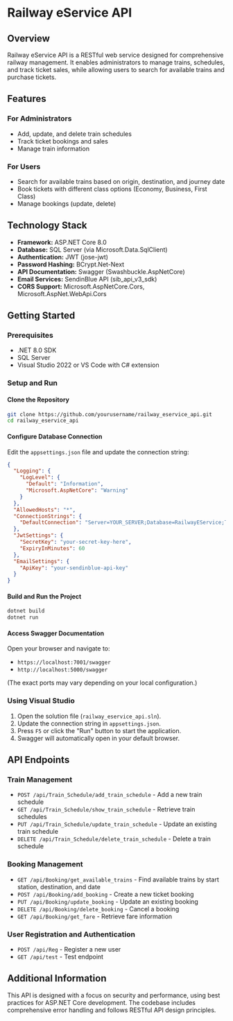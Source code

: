# Railway eService API

## Overview
Railway eService API is a RESTful web service designed for comprehensive railway management. It enables administrators to manage trains, schedules, and track ticket sales, while allowing users to search for available trains and purchase tickets.

## Features

### For Administrators
- Add, update, and delete train schedules
- Track ticket bookings and sales
- Manage train information

### For Users
- Search for available trains based on origin, destination, and journey date
- Book tickets with different class options (Economy, Business, First Class)
- Manage bookings (update, delete)

## Technology Stack
- **Framework:** ASP.NET Core 8.0
- **Database:** SQL Server (via Microsoft.Data.SqlClient)
- **Authentication:** JWT (jose-jwt)
- **Password Hashing:** BCrypt.Net-Next
- **API Documentation:** Swagger (Swashbuckle.AspNetCore)
- **Email Services:** SendinBlue API (sib_api_v3_sdk)
- **CORS Support:** Microsoft.AspNetCore.Cors, Microsoft.AspNet.WebApi.Cors

## Getting Started

### Prerequisites
- .NET 8.0 SDK
- SQL Server
- Visual Studio 2022 or VS Code with C# extension

### Setup and Run

#### Clone the Repository
```sh
git clone https://github.com/yourusername/railway_eservice_api.git
cd railway_eservice_api
```

#### Configure Database Connection
Edit the `appsettings.json` file and update the connection string:
```json
{
  "Logging": {
    "LogLevel": {
      "Default": "Information",
      "Microsoft.AspNetCore": "Warning"
    }
  },
  "AllowedHosts": "*",
  "ConnectionStrings": {
    "DefaultConnection": "Server=YOUR_SERVER;Database=RailwayEService;Trusted_Connection=True;TrustServerCertificate=True;MultipleActiveResultSets=true"
  },
  "JwtSettings": {
    "SecretKey": "your-secret-key-here",
    "ExpiryInMinutes": 60
  },
  "EmailSettings": {
    "ApiKey": "your-sendinblue-api-key"
  }
}
```

#### Build and Run the Project
```sh
dotnet build
dotnet run
```

#### Access Swagger Documentation
Open your browser and navigate to:
- `https://localhost:7001/swagger`
- `http://localhost:5000/swagger`

(The exact ports may vary depending on your local configuration.)

### Using Visual Studio
1. Open the solution file (`railway_eservice_api.sln`).
2. Update the connection string in `appsettings.json`.
3. Press `F5` or click the "Run" button to start the application.
4. Swagger will automatically open in your default browser.

## API Endpoints

### Train Management
- `POST /api/Train_Schedule/add_train_schedule` - Add a new train schedule
- `GET /api/Train_Schedule/show_train_schedule` - Retrieve train schedules
- `PUT /api/Train_Schedule/update_train_schedule` - Update an existing train schedule
- `DELETE /api/Train_Schedule/delete_train_schedule` - Delete a train schedule

### Booking Management
- `GET /api/Booking/get_available_trains` - Find available trains by start station, destination, and date
- `POST /api/Booking/add_booking` - Create a new ticket booking
- `PUT /api/Booking/update_booking` - Update an existing booking
- `DELETE /api/Booking/delete_booking` - Cancel a booking
- `GET /api/Booking/get_fare` - Retrieve fare information

### User Registration and Authentication
- `POST /api/Reg` - Register a new user
- `GET /api/test` - Test endpoint

## Additional Information
This API is designed with a focus on security and performance, using best practices for ASP.NET Core development. The codebase includes comprehensive error handling and follows RESTful API design principles.
